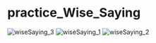 # practice_Wise_Saying

![wiseSaying_3](https://github.com/wonhyeung/practice_Wise_Saying/assets/78207730/cfa462c4-e0f5-4d4b-aeca-f2ab2effb5b9)
![wiseSaying_1](https://github.com/wonhyeung/practice_Wise_Saying/assets/78207730/992a2695-30b2-4e62-bd45-e465d2721222)
![wiseSaying_2](https://github.com/wonhyeung/practice_Wise_Saying/assets/78207730/3342333f-a4e6-4ccb-8382-1f0eec5f87f9)
